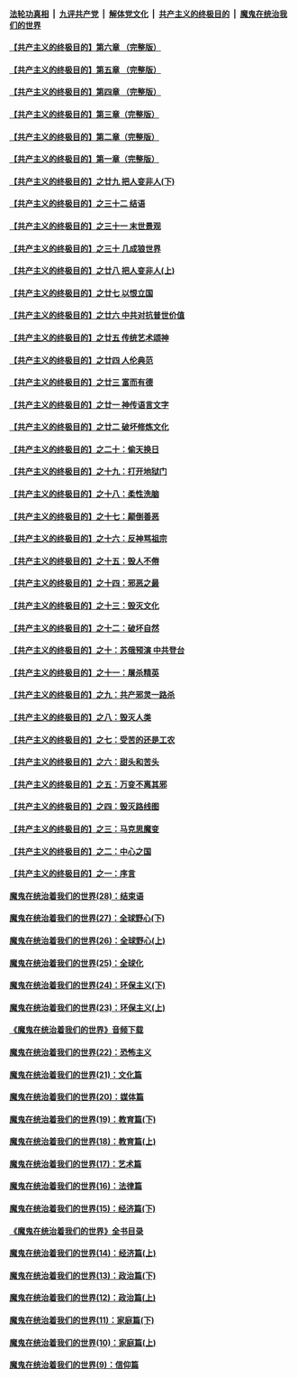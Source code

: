 ####  [法轮功真相](../../../../basic/blob/master/README.md?t=06161031) &nbsp;|&nbsp; [九评共产党](../../../../9ping.md/blob/master/README.md?t=06161031) &nbsp;|&nbsp; [解体党文化](../../../../jtdwh.md/blob/master/README.md?t=06161031)  &nbsp;|&nbsp; [共产主义的终极目的](../../../../gczydzjmd.md/blob/master/README.md?t=06161031) &nbsp;|&nbsp; [魔鬼在统治我们的世界](../../../../mgztzwmdsj.md/blob/master/README.md?t=06161031) 

#### [【共产主义的终极目的】第六章 （完整版）](../pages/nsc422/n11428913.md?t=06161031) 

#### [【共产主义的终极目的】第五章 （完整版）](../pages/nsc422/n11428912.md?t=06161031) 

#### [【共产主义的终极目的】第四章 （完整版）](../pages/nsc422/n11428907.md?t=06161031) 

#### [【共产主义的终极目的】第三章（完整版）](../pages/nsc422/n11428848.md?t=06161031) 

#### [【共产主义的终极目的】第二章（完整版）](../pages/nsc422/n11428831.md?t=06161031) 

#### [【共产主义的终极目的】第一章（完整版）](../pages/nsc422/n11417651.md?t=06161031) 

#### [【共产主义的终极目的】之廿九 把人变非人(下)](../pages/nsc422/n11344140.md?t=06161031) 

#### [【共产主义的终极目的】之三十二 结语](../pages/nsc422/n11360535.md?t=06161031) 

#### [【共产主义的终极目的】之三十一 末世景观](../pages/nsc422/n11351129.md?t=06161031) 

#### [【共产主义的终极目的】之三十 几成狼世界](../pages/nsc422/n11348280.md?t=06161031) 

#### [【共产主义的终极目的】之廿八 把人变非人(上)](../pages/nsc422/n11340492.md?t=06161031) 

#### [【共产主义的终极目的】之廿七 以恨立国](../pages/nsc422/n11336944.md?t=06161031) 

#### [【共产主义的终极目的】之廿六 中共对抗普世价值](../pages/nsc422/n11324785.md?t=06161031) 

#### [【共产主义的终极目的】之廿五 传统艺术颂神](../pages/nsc422/n11296396.md?t=06161031) 

#### [【共产主义的终极目的】之廿四 人伦典范](../pages/nsc422/n11296397.md?t=06161031) 

#### [【共产主义的终极目的】之廿三 富而有德](../pages/nsc422/n11283598.md?t=06161031) 

#### [【共产主义的终极目的】之廿一 神传语言文字](../pages/nsc422/n11263265.md?t=06161031) 

#### [【共产主义的终极目的】之廿二 破坏修炼文化](../pages/nsc422/n11245728.md?t=06161031) 

#### [【共产主义的终极目的】之二十：偷天换日](../pages/nsc422/n11238846.md?t=06161031) 

#### [【共产主义的终极目的】之十九：打开地狱门](../pages/nsc422/n11206376.md?t=06161031) 

#### [【共产主义的终极目的】之十八：柔性洗脑](../pages/nsc422/n11199994.md?t=06161031) 

#### [【共产主义的终极目的】之十七：颠倒善恶](../pages/nsc422/n11179782.md?t=06161031) 

#### [【共产主义的终极目的】之十六：反神骂祖宗](../pages/nsc422/n11166798.md?t=06161031) 

#### [【共产主义的终极目的】之十五：毁人不倦](../pages/nsc422/n11166792.md?t=06161031) 

#### [【共产主义的终极目的】之十四：邪恶之最](../pages/nsc422/n11150249.md?t=06161031) 

#### [【共产主义的终极目的】之十三：毁灭文化](../pages/nsc422/n11135227.md?t=06161031) 

#### [【共产主义的终极目的】之十二：破坏自然](../pages/nsc422/n11135214.md?t=06161031) 

#### [【共产主义的终极目的】之十：苏俄预演 中共登台](../pages/nsc422/n11118424.md?t=06161031) 

#### [【共产主义的终极目的】之十一：屠杀精英](../pages/nsc422/n11118442.md?t=06161031) 

#### [【共产主义的终极目的】之九：共产邪灵一路杀](../pages/nsc422/n11114139.md?t=06161031) 

#### [【共产主义的终极目的】之八：毁灭人类](../pages/nsc422/n11108503.md?t=06161031) 

#### [【共产主义的终极目的】之七：受苦的还是工农](../pages/nsc422/n11101809.md?t=06161031) 

#### [【共产主义的终极目的】之六：甜头和苦头](../pages/nsc422/n11096971.md?t=06161031) 

#### [【共产主义的终极目的】之五：万变不离其邪](../pages/nsc422/n11091285.md?t=06161031) 

#### [【共产主义的终极目的】之四：毁灭路线图](../pages/nsc422/n11086284.md?t=06161031) 

#### [【共产主义的终极目的】之三：马克思魔变](../pages/nsc422/n11061941.md?t=06161031) 

#### [【共产主义的终极目的】之二：中心之国](../pages/nsc422/n11047728.md?t=06161031) 

#### [【共产主义的终极目的】之一：序言](../pages/nsc422/n11086077.md?t=06161031) 

#### [魔鬼在统治着我们的世界(28)：结束语](../pages/nsc422/n10936246.md?t=06161031) 

#### [魔鬼在统治着我们的世界(27)：全球野心(下)](../pages/nsc422/n10928319.md?t=06161031) 

#### [魔鬼在统治着我们的世界(26)：全球野心(上)](../pages/nsc422/n10900318.md?t=06161031) 

#### [魔鬼在统治着我们的世界(25)：全球化](../pages/nsc422/n10788205.md?t=06161031) 

#### [魔鬼在统治着我们的世界(24)：环保主义(下)](../pages/nsc422/n10695307.md?t=06161031) 

#### [魔鬼在统治着我们的世界(23)：环保主义(上)](../pages/nsc422/n10688613.md?t=06161031) 

#### [《魔鬼在统治着我们的世界》音频下载](../pages/nsc422/n10635553.md?t=06161031) 

#### [魔鬼在统治着我们的世界(22)：恐怖主义](../pages/nsc422/n10614727.md?t=06161031) 

#### [魔鬼在统治着我们的世界(21)：文化篇](../pages/nsc422/n10597706.md?t=06161031) 

#### [魔鬼在统治着我们的世界(20)：媒体篇](../pages/nsc422/n10586579.md?t=06161031) 

#### [魔鬼在统治着我们的世界(19)：教育篇(下)](../pages/nsc422/n10564808.md?t=06161031) 

#### [魔鬼在统治着我们的世界(18)：教育篇(上)](../pages/nsc422/n10526970.md?t=06161031) 

#### [魔鬼在统治着我们的世界(17)：艺术篇](../pages/nsc422/n10499093.md?t=06161031) 

#### [魔鬼在统治着我们的世界(16)：法律篇](../pages/nsc422/n10485969.md?t=06161031) 

#### [魔鬼在统治着我们的世界(15)：经济篇(下)](../pages/nsc422/n10469975.md?t=06161031) 

#### [《魔鬼在统治着我们的世界》全书目录](../pages/nsc422/n10464261.md?t=06161031) 

#### [魔鬼在统治着我们的世界(14)：经济篇(上)](../pages/nsc422/n10457370.md?t=06161031) 

#### [魔鬼在统治着我们的世界(13)：政治篇(下)](../pages/nsc422/n10448270.md?t=06161031) 

#### [魔鬼在统治着我们的世界(12)：政治篇(上)](../pages/nsc422/n10444576.md?t=06161031) 

#### [魔鬼在统治着我们的世界(11)：家庭篇(下)](../pages/nsc422/n10440961.md?t=06161031) 

#### [魔鬼在统治着我们的世界(10)：家庭篇(上)](../pages/nsc422/n10435448.md?t=06161031) 

#### [魔鬼在统治着我们的世界(9)：信仰篇](../pages/nsc422/n10432159.md?t=06161031) 

